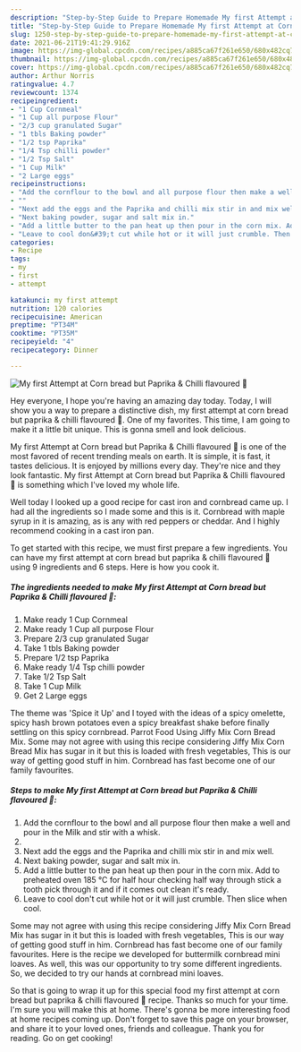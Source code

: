 ```yaml
---
description: "Step-by-Step Guide to Prepare Homemade My first Attempt at Corn bread but Paprika &amp;amp; Chilli flavoured 🤩"
title: "Step-by-Step Guide to Prepare Homemade My first Attempt at Corn bread but Paprika &amp;amp; Chilli flavoured 🤩"
slug: 1250-step-by-step-guide-to-prepare-homemade-my-first-attempt-at-corn-bread-but-paprika-and-amp-chilli-flavoured
date: 2021-06-21T19:41:29.916Z
image: https://img-global.cpcdn.com/recipes/a885ca67f261e650/680x482cq70/my-first-attempt-at-corn-bread-but-paprika-chilli-flavoured-recipe-main-photo.jpg
thumbnail: https://img-global.cpcdn.com/recipes/a885ca67f261e650/680x482cq70/my-first-attempt-at-corn-bread-but-paprika-chilli-flavoured-recipe-main-photo.jpg
cover: https://img-global.cpcdn.com/recipes/a885ca67f261e650/680x482cq70/my-first-attempt-at-corn-bread-but-paprika-chilli-flavoured-recipe-main-photo.jpg
author: Arthur Norris
ratingvalue: 4.7
reviewcount: 1374
recipeingredient:
- "1 Cup Cornmeal"
- "1 Cup all purpose Flour"
- "2/3 cup granulated Sugar"
- "1 tbls Baking powder"
- "1/2 tsp Paprika"
- "1/4 Tsp chilli powder"
- "1/2 Tsp Salt"
- "1 Cup Milk"
- "2 Large eggs"
recipeinstructions:
- "Add the cornflour to the bowl and all purpose flour then make a well and pour in the Milk and stir with a whisk."
- ""
- "Next add the eggs and the Paprika and chilli mix stir in and mix well."
- "Next baking powder, sugar and salt mix in."
- "Add a little butter to the pan heat up then pour in the corn mix. Add to preheated oven 185 °C for half hour checking half way through stick a tooth pick through it and if it comes out clean it&#39;s ready."
- "Leave to cool don&#39;t cut while hot or it will just crumble. Then slice when cool."
categories:
- Recipe
tags:
- my
- first
- attempt

katakunci: my first attempt 
nutrition: 120 calories
recipecuisine: American
preptime: "PT34M"
cooktime: "PT35M"
recipeyield: "4"
recipecategory: Dinner

---
```



![My first Attempt at Corn bread but Paprika &amp; Chilli flavoured 🤩](https://img-global.cpcdn.com/recipes/a885ca67f261e650/680x482cq70/my-first-attempt-at-corn-bread-but-paprika-chilli-flavoured-recipe-main-photo.jpg)

Hey everyone, I hope you're having an amazing day today. Today, I will show you a way to prepare a distinctive dish, my first attempt at corn bread but paprika &amp; chilli flavoured 🤩. One of my favorites. This time, I am going to make it a little bit unique. This is gonna smell and look delicious.

My first Attempt at Corn bread but Paprika &amp; Chilli flavoured 🤩 is one of the most favored of recent trending meals on earth. It is simple, it is fast, it tastes delicious. It is enjoyed by millions every day. They're nice and they look fantastic. My first Attempt at Corn bread but Paprika &amp; Chilli flavoured 🤩 is something which I've loved my whole life.

Well today I looked up a good recipe for cast iron and cornbread came up. I had all the ingredients so I made some and this is it. Cornbread with maple syrup in it is amazing, as is any with red peppers or cheddar. And I highly recommend cooking in a cast iron pan.


To get started with this recipe, we must first prepare a few ingredients. You can have my first attempt at corn bread but paprika &amp; chilli flavoured 🤩 using 9 ingredients and 6 steps. Here is how you cook it.

<!--inarticleads1-->

##### The ingredients needed to make My first Attempt at Corn bread but Paprika &amp; Chilli flavoured 🤩:

1. Make ready 1 Cup Cornmeal
1. Make ready 1 Cup all purpose Flour
1. Prepare 2/3 cup granulated Sugar
1. Take 1 tbls Baking powder
1. Prepare 1/2 tsp Paprika
1. Make ready 1/4 Tsp chilli powder
1. Take 1/2 Tsp Salt
1. Take 1 Cup Milk
1. Get 2 Large eggs


The theme was &#39;Spice it Up&#39; and I toyed with the ideas of a spicy omelette, spicy hash brown potatoes even a spicy breakfast shake before finally settling on this spicy cornbread. Parrot Food Using Jiffy Mix Corn Bread Mix. Some may not agree with using this recipe considering Jiffy Mix Corn Bread Mix has sugar in it but this is loaded with fresh vegetables, This is our way of getting good stuff in him. Cornbread has fast become one of our family favourites. 

<!--inarticleads2-->

##### Steps to make My first Attempt at Corn bread but Paprika &amp; Chilli flavoured 🤩:

1. Add the cornflour to the bowl and all purpose flour then make a well and pour in the Milk and stir with a whisk.
1. 
1. Next add the eggs and the Paprika and chilli mix stir in and mix well.
1. Next baking powder, sugar and salt mix in.
1. Add a little butter to the pan heat up then pour in the corn mix. Add to preheated oven 185 °C for half hour checking half way through stick a tooth pick through it and if it comes out clean it&#39;s ready.
1. Leave to cool don&#39;t cut while hot or it will just crumble. Then slice when cool.


Some may not agree with using this recipe considering Jiffy Mix Corn Bread Mix has sugar in it but this is loaded with fresh vegetables, This is our way of getting good stuff in him. Cornbread has fast become one of our family favourites. Here is the recipe we developed for buttermilk cornbread mini loaves. As well, this was our opportunity to try some different ingredients. So, we decided to try our hands at cornbread mini loaves. 

So that is going to wrap it up for this special food my first attempt at corn bread but paprika &amp; chilli flavoured 🤩 recipe. Thanks so much for your time. I'm sure you will make this at home. There's gonna be more interesting food at home recipes coming up. Don't forget to save this page on your browser, and share it to your loved ones, friends and colleague. Thank you for reading. Go on get cooking!
